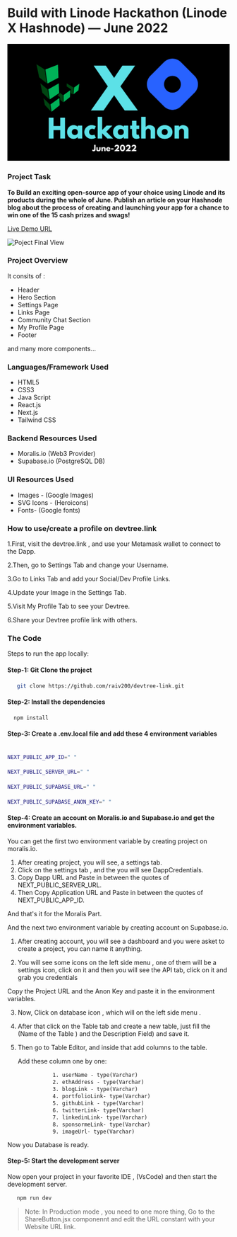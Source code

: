 # Build with Linode Hackathon (Linode X Hashnode) — June 2022
  
  ![Linode X Hashnode Hackathon](./public/linode-hashnode.png)

### Project Task

**To Build an exciting open-source app of your choice using Linode and its products during the whole of June. Publish an article on your Hashnode blog about the process of creating and launching your app for a chance to win one of the 15 cash prizes and swags!**

[Live Demo URL](https://devtree.link)


![Poject Final View](.public/devtree-link-front-dark.PNG)

### Project Overview

It consits of :

* Header
* Hero Section
* Settings Page
* Links Page
* Community Chat Section
* My Profile Page
* Footer

and many more components...

### Languages/Framework Used

* HTML5
* CSS3
* Java Script
* React.js
* Next.js
* Tailwind CSS

### Backend Resources Used

* Moralis.io (Web3 Provider)
* Supabase.io (PostgreSQL DB)

### UI Resources Used

* Images - (Google Images)
* SVG Icons - (Heroicons)
* Fonts- (Google fonts)


### How to use/create a profile on devtree.link

1.First, visit the devtree.link , and use your Metamask wallet to connect to the Dapp.

2.Then, go to Settings Tab and change your Username.

3.Go to Links Tab and add your Social/Dev Profile Links.

4.Update your Image in the Settings Tab.

5.Visit My Profile Tab to see your Devtree.

6.Share your Devtree profile link with others.


### The Code

Steps to run the app locally:


#### Step-1: Git Clone the project

```bash
   git clone https://github.com/raiv200/devtree-link.git
```

#### Step-2: Install the dependencies

```bash
  npm install
```

#### Step-3: Create a .env.local file and add these 4 environment variables

```bash

NEXT_PUBLIC_APP_ID=" "

NEXT_PUBLIC_SERVER_URL=" "

NEXT_PUBLIC_SUPABASE_URL=" "

NEXT_PUBLIC_SUPABASE_ANON_KEY=" "

```


#### Step-4: Create an account on Moralis.io and Supabase.io and get the environment variables.

You can get the first two environment variable  by creating project on moralis.io.

1. After creating  project, you will see, a settings tab.
2. Click on the settings tab , and the you will see DappCredentials.
3. Copy Dapp URL and Paste in between the quotes of NEXT_PUBLIC_SERVER_URL.
4. Then Copy Application URL and Paste in between the quotes of NEXT_PUBLIC_APP_ID.

And that's it for the Moralis Part.

And the next two environment variable  by creating account on Supabase.io.

1. After creating  account, you will see a dashboard and you were asket to create a project, you can name it anything.

2. You will see some icons on the left side menu , one of them will be a settings icon, click on it and then you will see the API tab, click on it and grab you credentials

Copy the Project URL and the Anon Key and paste it in the environment variables.

3. Now, Click on database icon , which will on the left side menu .

4. After that click on the Table tab and create a new table, just fill the (Name of the Table ) and the Description Field) and save it.

5. Then go to Table Editor, and inside that add columns to the table.
  
    Add these  column one by one:

                  1. userName - type(Varchar)
                  2. ethAddress - type(Varchar)
                  3. blogLink - type(Varchar)
                  4. portfolioLink- type(Varchar)
                  5. githubLink - type(Varchar)
                  6. twitterLink- type(Varchar)
                  7. linkedinLink- type(Varchar)
                  8. sponsormeLink- type(Varchar)
                  9. imageUrl- type(Varchar)

Now you Database is ready.

#### Step-5: Start the development server

Now open your project in your favorite IDE , (VsCode) and then start the development server.

```bash
   npm run dev
```

> Note: In Production mode , you need to one more thing, Go to the ShareButton.jsx componennt and edit the URL constant with your Website URL link.
